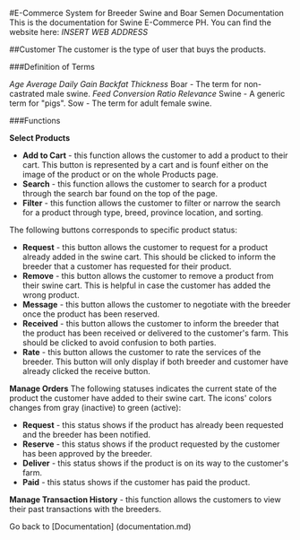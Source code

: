 #E-Commerce System for Breeder Swine and Boar Semen Documentation
This is the documentation for Swine E-Commerce PH. You can find the website here: *INSERT WEB ADDRESS*

##Customer
The customer is the type of user that buys the products.

###Definition of Terms

*Age*
*Average Daily Gain*
*Backfat Thickness*
Boar - The term for non-castrated male swine.
*Feed Conversion Ratio*
*Relevance*
Swine - A generic term for "pigs".
Sow - The term for adult female swine.

###Functions

**Select Products**
  *  **Add to Cart** - this function allows the customer to add a product to their cart. This button is represented by a cart and is founf either on the image of the product or on the whole Products page.
  *  **Search** - this function allows the customer to search for a product through the search bar found on the top of the page.
  *  **Filter** - this function allows the customer to filter or narrow the search for a product through type, breed, province location, and sorting.
 
The following buttons corresponds to specific product status:
  *  **Request** - this button allows the customer to request for a product already added in the swine cart. This should be clicked to inform the breeder that a customer has requested for their product.
  *  **Remove** - this button allows the customer to remove a product from their swine cart. This is helpful in case the customer has added the wrong product.
  *  **Message** - this button allows the customer to negotiate with the breeder once the product has been reserved.
  *  **Received** - this button allows the customer to inform the breeder that the product has been received or delivered to the customer's farm. This should be clicked to avoid confusion to both parties.
  *  **Rate** - this button allows the customer to rate the services of the breeder. This button will only display if both breeder and customer have already clicked the receive button.

**Manage Orders**
The following statuses indicates the current state of the product the customer have added to their swine cart. The icons' colors changes from gray (inactive) to green (active):
   * **Request** - this status shows if the product has already been requested and the breeder has been notified.
   * **Reserve** - this status shows if the product requested by the customer has been approved by the breeder.
   * **Deliver** - this status shows if the product is on its way to the customer's farm.
   * **Paid** - this status shows if the customer has paid the product.

**Manage Transaction History** - this function allows the customers to view their past transactions with the breeders.


Go back to [Documentation] (documentation.md)
